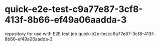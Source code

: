 # quick-e2e-test-c9a77e87-3cf8-413f-8b66-ef49a06aadda-3
repository for use with E2E test job quick-e2e-test:c9a77e87-3cf8-413f-8b66-ef49a06aadda-3
